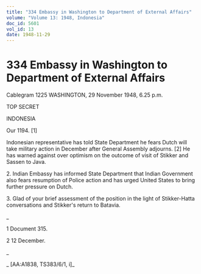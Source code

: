 ```yaml
---
title: "334 Embassy in Washington to Department of External Affairs"
volume: "Volume 13: 1948, Indonesia"
doc_id: 5601
vol_id: 13
date: 1948-11-29
---
```


# 334 Embassy in Washington to Department of External Affairs

Cablegram 1225 WASHINGTON, 29 November 1948, 6.25 p.m.

TOP SECRET

INDONESIA

Our 1194. [1]

Indonesian representative has told State Department he fears Dutch will take military action in December after General Assembly adjourns. [2] He has warned against over optimism on the outcome of visit of Stikker and Sassen to Java.

2\. Indian Embassy has informed State Department that Indian Government also fears resumption of Police action and has urged United States to bring further pressure on Dutch.

3\. Glad of your brief assessment of the position in the light of Stikker-Hatta conversations and Stikker's return to Batavia.

_

1 Document 315.

2 12 December.

_

_ [AA:A1838, TS383/6/1, i]_
